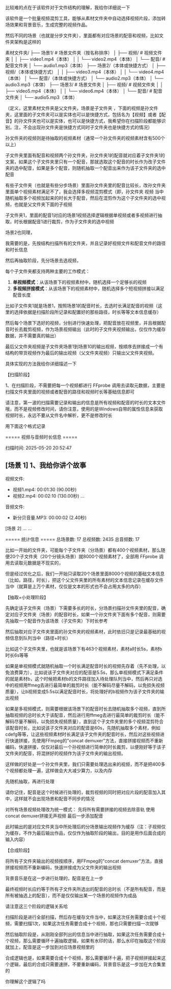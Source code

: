 
比较难的点在于该软件对于文件结构的理解，我给你详细说一下

该软件是一个批量视频混剪工具，能够从素材文件夹中自动选择视频片段，添加转场效果和背景音乐，生成完整的视频作品。

然后不同的场景（也就是分步文件夹），里面都有对应场景的配音和视频，比如文件夹架构是这样的



素材文件夹/
├── 场景1/              # 场景文件夹（按名称排序）
│   ├── 视频/           # 视频文件夹
│   │   ├── video1.mp4（本体）
│   │   └── video2.mp4（本体）
│   └── 配音/           # 配音文件夹
│       └── audio1.mp3（本体）
├── 场景2/（本体或快捷方式）
│   ├── 视频/（本体或快捷方式）
│   │   ├── video3.mp4（本体）
│   │   └── video4.mp4（本体）
│   └── 配音/（本体或快捷方式）
│       └── audio2.mp3（本体）
│       └── audio3.mp3（本体）
├── 场景3/              # 场景文件夹
│   ├── 视频/           # 视频文件夹
│   │   ├── video5.mp4（本体）
│   │   └── video6.mp4（本体）
│   └── 配音/           # 配音文件夹
│       └── audio5.mp3（本体）

（定义，这里素材文件夹是父文件夹，场景是子文件夹 ，下面的视频是孙文件夹，这里面的子文件夹可以是实体也可以是快捷方式，包括名为【视频】或者【配音】的孙文件夹也可以是实体，也可以是快捷方式，我希望你在扫描阶段都能够识别，注，不会出现孙文件夹是快捷方式同时子文件夹也是快捷方式的情况）

孙文件夹的视频则是待抽取的视频素材（通常一个孙文件夹的视频素材含有500个以上）

子文件夹里面有配音和视频两个孙文件夹，孙文件夹1的配音就对应着子文件夹1的文案，如果这个子文件夹里只有一个配音，那就选取这个配音的时长作为改子文件夹的选中配音，如果是多个配音，则随机抽取一个配音出来作为该子文件夹的选中配音

有些子文件夹（也就是有些分步场景）里面孙文件夹里的配音比较长，改孙文件夹里面单个视频素材满足不了，我会选择多视频混剪模式（即，孙文件夹 视频 当中随机抽取多个视频加起来的时长大于配音，然后在混剪作为这个子文件夹的选中视频，也就是父文件夹下面的子视频

子文件夹1，里面的配音1对应的场景1视频选择逻辑根据单视频或者多视频进行抽取，时长根据配音1进行裁剪，作为子文件夹的选中视频

场景2也同理，

我需要的是，先按结构扫描所有的文件夹，并且记录好视频文件和配音文件的路径和时长信息

然后再抽取阶段，先分场景去选视频，

每个子文件夹都支持两种主要的工作模式：
1. **单视频模式**：从该场景下的视频素材中，随机选择一个足够长的视频
2. **多视频拼接模式**：从该场景下的视频素材中，随机选择多个短视频拼接以满足配音长度

比如子文件夹1就是场景1，按照场景1的配音时长，去选时长满足配音的视频（这里的选择依据是扫描阶段所记录和配置好的那些路径，时长等等文本信息缓存）

然后每个场景下选好的视频，分别进行快速处理，把配音放在视频里，并且根据配音时长去裁剪视频，作为场景视频输出（此时的子文件夹视频输出，仅仅作为缓存数据，并不需要真的输出）

最后父文件夹视频是子文件夹场景1到场景10的输出视频，按顺序去拼接成一个有结构的带货视频作为最后的输出视频（父文件夹视频）只输出父文件夹视频。


具体实现的方法我给你详细描述一下

【扫描阶段】

1、在扫描阶段，不需要把每一个视频都进行 FFprobe 调用去读取元数据，主要是扫描文件夹里面的视频或者配音的路径和视频时长等基础信息即可

请注意，第一波的扫描需要记录和输出的信息是所有视频和配音的时长的文本文件哦，而不是视频修改时间，请你注意，使用的是Windows自带的属性信息来获取视频时长，永远不要从文件名中解析，更不是修改时长

用下面这个格式记录

===== 视频与音频时长信息 =====

扫描时间: 2025-05-20 20:52:47

[场景 1] 1、我给你讲个故事
----------------------------------------
视频文件:
  - 视频1.mp4: 00:01:30 (90.00秒)
  - 视频2.mp4: 00:02:10 (130.00秒)
  ...

音频文件:
  - 新分贝音量.MP3: 00:00:02 (2.40秒)

[场景 2] ...
...

===== 统计信息 =====
总场景数: 17
总视频数: 2435
总音频数: 17

比如一开始的文件夹，可能每个子文件夹（分场景）都有400个视频素材，那么随便20个子文件夹（20个分镜头场景）就8000个视频素材了，全部用 FFprobe 调用去读取元数据是不现实的，

但是经过优化之后，我们一开始只读取20个场景里面8000个视频的基础文本信息（比如，路径，时长），把这个父文件夹里的所有素材的文本信息记录在缓存文件当中（就算是上万个素材，仅仅是文本的形式也不会占用太多的内存）



【抽取+小处理阶段】

先确定该子文件夹（场景）下需要多长的时长，分场景扫描孙文件夹里的配音，确定对应子文件夹（场景）的配音时长，如果一个孙文件夹下面有多个配音，则需要先抽取一个配音作为该场景（子文件夹）下时长参考

然后抽取对应子文件夹里面的孙文件夹的视频素材，此时依旧只是记录最基础的视频信息到队列当中（路径+时长）

比如这个子文件夹里，也就是该场景下有463个视频素材，素材a时长5s，素材b时长6s等等

如果是单视频模式就随机抽取一个时长满足配音时长的视频先存着（先不处理，以免浪费算力），比如说该子文件夹对应的配音是5.5s，那么单视频模式下满足条件的就是素材b，这个时候把素材b的文件路径加入待处理队列当中，然后再只对选中的视频用ffmeg去进行最简单的裁剪时长（能不解码尽量不解码，以免损失视频质量），让b视频变成5.5s以满足配音时长，将处理好的b视频作为该子文件夹的输出视频

如果是多视频模式，则需要根据该场景下的配音时长去随机抽取多个视频，直到所抽取视频的总时长大于该配音，然后进行用ffmeg去进行最简单的裁剪时长（能不解码尽量不解码，以免损失视频质量），直到这个子文件夹里的多个视频混剪符合该配音时长，比如说该子文件夹对应的配音是60s，先随机抽取多个素材，例如cdefg等等，让这些视频素材时长满足该子文件夹的配音时长，然后对这些视频进行快速拼接，先使用FFmpeg的"concat demuxer"方法，直接拼接视频而不重新编码，快速拼接，仅仅对最后一个孙视频进行简单的时长裁剪，以便刚好等于该子文件夹的配音，将混拼好的视频作为该子文件夹的输出视频。

这样做的好处是一个孙文件夹里，我们只需要处理选出来的视频，而不是把400多个视频都处理一遍，这样做会大大减少算力，以及内存

先随机抽取，再进行处理

请你记住，配音是这个时候进行处理的，裁剪视频的同时把对应片段的配音加入其中，这样就不会出现场景和配音不同步的情况

对所有场景视频处理改为统一模式：
先将所有需要拼接的视频去除音轨
使用concat demuxer拼接无声视频
最后一步添加配音

此时输出的是对应文件夹当中所处理后的分场景输出视频作为缓存（注：子视频仅为缓存，不作为最后输出作品，仅仅作为抽取阶段的输出，目的是用作后面合成的输入内容）


【合成阶段】

将所有子文件夹输出的视频按顺序，用FFmpeg的"concat demuxer"方法，直接拼接视频而不重新编码，快速拼接成为父文件夹的输出视频

背景音乐是在这一步进行处理的，配音是在上一步

最终视频时长应约等于所有子文件夹所选出的配音的总时长（不是所有配音，而是所有被抽选上的配音），而不是仅仅输出某一个场景的视频作为成品




请注意这三个阶段的逻辑关系哈

扫描阶段是进行全部扫描，然后存在缓存文件当中，如果这次任务需要合成十个视频，需要扫描1次，如果这次任务需要合成十个视频，那也只需要扫描一次就够

然后抽取阶段是，从刚刚全部列出的信息当中进行抽取，如果这次任务需要合成十个视频，那么需要循环十遍抽取逻辑，如果有水印的话，那么水印在抽取这个阶段就加上，配音是这一步加到对应场景视频里的

合成逻辑也是，如果需要合成十个视频，那么需要循环十遍，把子视频拼接起来这个逻辑，最后的合成只需要速拼，不要重新编码，背景音乐是这一步加在大合集里的


你理解这个逻辑了吗

